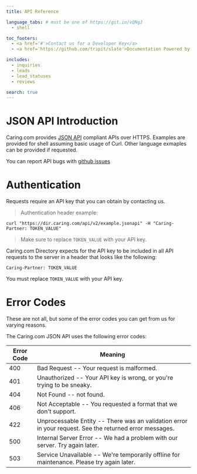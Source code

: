 ```yaml
---
title: API Reference

language_tabs: # must be one of https://git.io/vQNgJ
  - shell

toc_footers:
  - <a href='#'>Contact us for a Developer Key</a>
  - <a href='https://github.com/tripit/slate'>Documentation Powered by Slate</a>

includes:
  - inquiries
  - leads
  - lead_statuses
  - reviews

search: true
---
```


# JSON API Introduction

Caring.com provides [JSON API](http://jsonapi.org/) compliant APIs over HTTPS. Examples are provided for shell assuming basic usage of Curl. Other language exmaples can be provided if requested.

You can report API bugs with [github issues](https://github.com/caring/reviews-api-docs/issues)

# Authentication

Requests require an API key that you can obtain by contacting us.

> Authentication header example:

```shell
curl "https://dir.caring.com/api/v2/example.jsonapi" -H "Caring-Partner: TOKEN_VALUE"
```

> Make sure to replace `TOKEN_VALUE` with your API key.

Caring.com Directory expects for the API key to be included in all API requests to the server in a header that looks like the following:

`Caring-Partner: TOKEN_VALUE`

<aside class="notice">
You must replace <code>TOKEN_VALUE</code> with your API key.
</aside>

# Error Codes

<aside class="notice">These are not all, but some of the error codes you can get from us for varying reasons.</aside>

The Caring.com JSON API uses the following error codes:

Error Code | Meaning
---------- | -------
400 | Bad Request -- Your request is malformed.
401 | Unauthorized -- Your API key is wrong, or you're trying to be sneaky.
404 | Not Found -- not found.
406 | Not Acceptable -- You requested a format that we don't support.
422 | Unprocessable Entity -- There was an validation error in your request. See the returned error messages.
500 | Internal Server Error -- We had a problem with our server. Try again later.
503 | Service Unavailable -- We're temporarily offline for maintenance. Please try again later.
